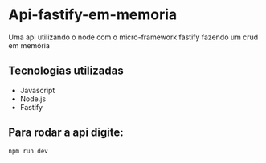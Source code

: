 # Api-fastify-em-memoria

Uma api utilizando o node com o micro-framework fastify fazendo um crud em memória

## Tecnologias utilizadas

<ul>
  <li>Javascript</li>
  <li>Node.js</li>
  <li>Fastify</li>
</ul>

## Para rodar a api digite:
```
npm run dev
```
